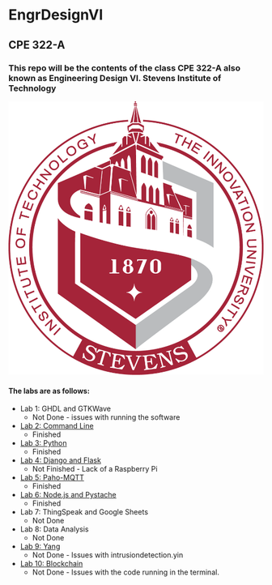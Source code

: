 # EngrDesignVI
## CPE 322-A
### This repo will be the contents of the class CPE 322-A also known as Engineering Design VI. Stevens Institute of Technology
![Icon](https://github.com/BenStoll/EngrDesignVI/blob/main/Assets/Old_Stevens_Logo.png "Old Snevets Logo")

#### The labs are as follows:
 - Lab 1: GHDL and GTKWave
    * Not Done - issues with running the software
 - [Lab 2: Command Line](https://github.com/BenStoll/EngrDesignVI/tree/main/Lab2)
    * Finished
 - [Lab 3: Python](https://github.com/BenStoll/EngrDesignVI/tree/main/Lab3)
    * Finished
 - [Lab 4: Django and Flask](https://github.com/BenStoll/EngrDesignVI/tree/main/Lab4)
    * Not Finished - Lack of a Raspberry Pi
 - [Lab 5: Paho-MQTT](https://github.com/BenStoll/EngrDesignVI/tree/main/Lab5)
    * Finished
 - [Lab 6: Node.js and Pystache](https://github.com/BenStoll/EngrDesignVI/tree/main/Lab6)
    * Finished
 - Lab 7: ThingSpeak and Google Sheets
    * Not Done
 - Lab 8: Data Analysis
    * Not Done
 - [Lab 9: Yang](https://github.com/BenStoll/EngrDesignVI/tree/main/Lab9)
    * Not Done - Issues with intrusiondetection.yin
 - [Lab 10: Blockchain](https://github.com/BenStoll/EngrDesignVI/tree/main/Lab10)
    * Not Done - Issues with the code running in the terminal. 
